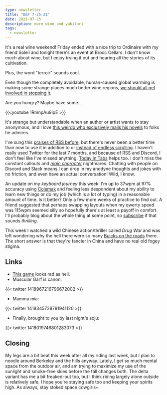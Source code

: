 ```yaml
---
type: newsletter
title: "D&F 7-25-21"
date: 2021-07-25
description: more wine and yakitori
tags:
  - newsletter
---
```


It's a real wine weekend! Friday ended with a nice trip to Ordinaire with my friend Soleil and tonight there's an event at Brocc Cellars. I don't know much about wine, but I enjoy trying it out and hearing all the stories of its cultivation.

Plus, the word "terroir" sounds cool.

Even though the completely avoidable, human-caused global warming is making some strange places much better wine regions, [we should all get involved in stopping it](https://heated.world/p/what-can-i-do-anything). 

Are you hungry? Maybe have some...

{{<youtube 1RmnpAu9ipE >}}

It's strange but understandable when an author or artist wants to stay anonymous, and I love [this weirdo who exclusively mails his novels](https://www.newyorker.com/books/page-turner/on-the-trail-of-a-mysterious-pseudonymous-author) to folks he admires.

I've sung this [praises of RSS before](https://www.brookshelley.com/posts/2020-02-22-a-twitter-experiment-using-rss-to-readonly-twitter/), but there's never been a better time than now to use it in addition to or [instead of endless scrolling](https://ncase.me/rss/). I haven't really used Twitter for the last 7 months, and because of RSS and Discord, I don't feel like I've missed anything. [Today in Tabs](https://www.todayintabs.com) helps too. I don't miss the constant callouts and [_main character_](https://www.newyorker.com/culture/infinite-scroll/we-all-have-main-character-energy-now) nightmares. Chatting with people on Discord and Slack means I can drop in my anodyne thoughts and jokes with no friction, and even have an actual conversation! Wild, I know.

An update on my _keyboard journey_ this week: I'm up to 37wpm at
97% accuracy using [Colemak](https://colemak.com) and feeling less despondent about my ability to learn new things or do my job (which is a lot of typing) in a reasonable amount of time. Is it better? Only a few more weeks of practice to find out. A friend suggested that perhaps swapping layouts when my qwerty speed was 115wpm seemed silly so hopefully there's at least a payoff in comfort. I'll probably blog about the whole thing at some point, so [subscribe](https://www.brookshelley.com/index.xml) if that sounds _thrilling_.

This week I watched a wild Chinese action/thriller called _Drug War_ and was left wondering why the hell there were so many [Buicks on the roads](https://carbuzz.com/news/these-are-the-reasons-why-buicks-in-china-are-much-better-than-in-the-us) there. The short answer is that they're fancier in China and have no real old fogey stigma.

## Links

- [This game](https://accesswinnipeg.com/2019/02/you-can-now-play-cross-country-canada-for-free-online/) looks rad as hell.
- Muscular Garf is canon:

{{< twitter 1418967216796672002 >}}

- Mamma mia:

{{< twitter 1418345728791941120 >}}

- Finally, brought to you by last night's soju:

{{< twitter 1418019746801283073 >}}

## Closing

My legs are a bit beat this week after all my riding last week, but I plan to noodle around Berkeley and the hills anyway. Lately, I get so much mental space from the outdoor air, and am trying to maximize my use of the sunlight and smoke-free skies before the fall changes both. The delta variant has me a bit freaked-out too, but I think riding largely alone outside is relatively safe. I hope you're staying safe too and keeping your spirits high. As always, stay stoked space cowgirls~